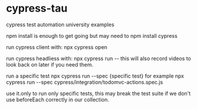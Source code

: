 # cypress-tau
cypress test automation university examples

npm install is enough to get going but may need to npm install cypress

run cypress client with: 
npx cypress open

run cypress headliess with:
npx cypress run
-- this will also record videos to look back on later if you need them.

run a specific test
npx cypress run --spec {specific test}
for example npx cypress run --spec cypress/integration/todomvc-actions.spec.js


use it.only to run only specific tests, this may break the test suite if we don't use beforeEach correctly in our collection.


